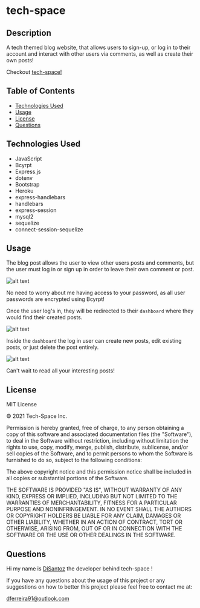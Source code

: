 # tech-space

## Description 

A tech themed blog website, that allows users to sign-up, or log in to their account and interact with other users via comments, as well as create their own posts! 

Checkout [tech-space!](https://the-tech-space.herokuapp.com)

## Table of Contents 

* [Technologies Used](#technologies-used)
* [Usage](#usage)
* [License](#license)
* [Questions](#questions)

## Technologies Used

* JavaScript
* Bcyrpt
* Express.js
* dotenv
* Bootstrap
* Heroku
* express-handlebars
* handlebars
* express-session
* mysql2
* sequelize 
* connect-session-sequelize 


## Usage 

The blog post allows the user to view other users posts and comments, but the user must log in or sign up in order to leave their own comment or post.

![alt text](./public/images/landing.gif)

No need to worry about me having access to your password, as all user passwords are encrypted using Bcyrpt!

Once the user log's in, they will be redirected to their `dashboard` where they would find their created posts. 

![alt text](./public/images/dashboard.gif)

Inside the `dashboard` the log in user can create new posts, edit existing posts, or just delete the post entirely.

![alt text](./public/images/delete.gif)


Can't wait to read all your interesting posts!

## License

MIT License

© 2021 Tech-Space Inc.

Permission is hereby granted, free of charge, to any person obtaining a copy
of this software and associated documentation files (the "Software"), to deal
in the Software without restriction, including without limitation the rights
to use, copy, modify, merge, publish, distribute, sublicense, and/or sell
copies of the Software, and to permit persons to whom the Software is
furnished to do so, subject to the following conditions:

The above copyright notice and this permission notice shall be included in all
copies or substantial portions of the Software.

THE SOFTWARE IS PROVIDED "AS IS", WITHOUT WARRANTY OF ANY KIND, EXPRESS OR
IMPLIED, INCLUDING BUT NOT LIMITED TO THE WARRANTIES OF MERCHANTABILITY,
FITNESS FOR A PARTICULAR PURPOSE AND NONINFRINGEMENT. IN NO EVENT SHALL THE
AUTHORS OR COPYRIGHT HOLDERS BE LIABLE FOR ANY CLAIM, DAMAGES OR OTHER
LIABILITY, WHETHER IN AN ACTION OF CONTRACT, TORT OR OTHERWISE, ARISING FROM,
OUT OF OR IN CONNECTION WITH THE SOFTWARE OR THE USE OR OTHER DEALINGS IN THE
SOFTWARE.

## Questions
  
  Hi my name is [DiSantoz](https://github.com/DiSantoz) the developer behind tech-space !

  
  If you have any questions about the usage of this project or any suggestions on how to better this project please feel free to contact me at:

  dferreira91@outlook.com
